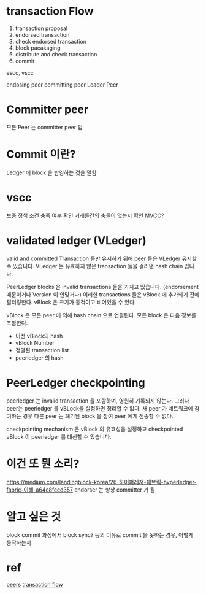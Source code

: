 # transaction Flow
1. transaction proposal
2. endorsed transaction
3. check endorsed transaction
4. block pacakaging
5. distribute and check transaction
6. commit


escc, vscc

endosing peer
committing peer
Leader Peer 

# Committer peer 
모든 Peer 는 committer peer 임

# Commit 이란?
Ledger 에 block 을 반영하는 것을 말함

# vscc
보증 정책 조건 충족 여부 확인
거래들간의 충돌이 없는지 확인 MVCC?

# validated ledger (VLedger)
valid and committed Transaction 들만 유지하기 위해 peer 들은 VLedger 유지할 수 있습니다.
VLedger 는 유효하지 않은 transaction 들을 걸러낸 hash chain 입니다.

PeerLedger blocks 은 invalid transactions 들을 가지고 있습니다. (endorsement 때문이거나 Version 이 안맞거나)
이러한 transactions 들은 vBlock 에 추가되기 전에 필터링한다.
vBlock 은 크기가 동적이고 비어있을 수 있다.

vBlock 은 모든 peer 에 의해 hash chain 으로 연결된다. 모든 block 은 다음 정보를 포함한다.
- 이전 vBlock의 hash
- vBlock Number
- 정렬된 transaction list
- peerledger 의 hash

# PeerLedger checkpointing
peerledger 는 invalid transaction 을 포함하며, 영원히 기록되지 않는다.
그러나 peer는 peerledger 를 vBLock을 설정하면 정리할 수 없다. 
새 peer 가 네트워크에 참여하는 경우 다른 peer 는 폐기된 block 을 참여 peer 에게 전송할 수 없다.

checkpointing mechanism 은 vBlock 의 유효성을 설정하고 checkpointed vBlock 이 peerledger 를 대신할 수 있습니다.



# 이건 또 뭔 소리?
https://medium.com/landingblock-korea/26-하이퍼레저-패브릭-hyperledger-fabric-이해-a64e8fccd357
endorser 는 항상 committer 가 됨

# 알고 싶은 것
block commit 과정에서 block sync? 등의 이유로 commit 을 못하는 경우, 어떻게 동작하는지 

# ref
[peers](https://hyperledger-fabric.readthedocs.io/en/release-1.4/peers/peers.html)
[transaction flow](https://hyperledger-fabric.readthedocs.io/en/release-1.4/txflow.html)